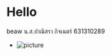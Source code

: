 # Hello
beaw
น.ส.ปาณิสรา กิจเนตร์ 631310289
- ![picture](https://scontent.fbkk10-1.fna.fbcdn.net/v/t1.15752-0/p280x280/119950842_382053639627253_8456872342009778258_n.jpg?_nc_cat=105&_nc_sid=b96e70&_nc_eui2=AeH4csqpkFTUmSgD3CozDxVvu0jLa63iEW-7SMtrreIRb2LQOmoz6qm3btiQ307vDcZt0U_-x5dGL5ru7QCMDVxx&_nc_ohc=OP4Gv4nen-AAX-izqqD&_nc_ht=scontent.fbkk10-1.fna&tp=6&oh=9305e689e7ba8d0221f45bbe9179f597&oe=5F91B2E4)
